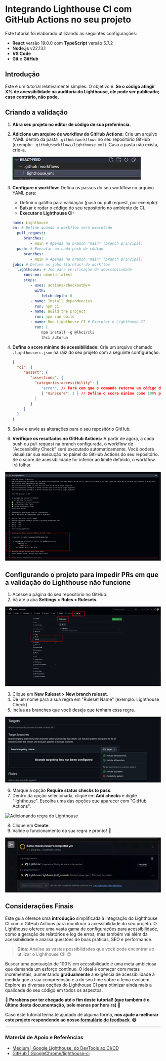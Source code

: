 
# Integrando Lighthouse CI com GitHub Actions no seu projeto

Este tutorial foi elaborado utilizando as seguintes configurações:

- **React** versão 19.0.0 com **TypeScript** versão 5.7.2
- **Node.js** v22.13.1
- **VS Code**
- **Git** e **GitHub**

## Introdução

Este é um tutorial relativamente simples. O objetivo é: **Se o código atingir X% de acessibilidade na auditoria do Lighthouse, ele pode ser publicado; caso contrário, não pode.**

## Criando a validação

1. **Abra seu projeto no editor de código de sua preferência.**
2. **Adicione um arquivo de workflow do GitHub Actions:** Crie um arquivo YAML dentro da pasta `.github/workflows` no seu repositório GitHub (exemplo: `.github/workflows/lighthouse.yml`). Caso a pasta não exista, crie-a.

    ![Exemplo de estrutura de pastas mostrando o arquivo lighthouse.yml dentro da pasta de workflows do GitHub](../../assets/estrtutura_pastas_lighthouse.png)

3. **Configure o workflow:** Defina os passos do seu workflow no arquivo YAML para:
    - Definir o gatilho para validação (push ou pull request, por exemplo).
    - Baixar e rodar o código do seu repositório no ambiente de CI.
    - **Executar o Lighthouse CI:**

    ```yaml
    name: Lighthouse
    on: # Define quando o workflow será executado
      pull_request:
         branches:
            - main # Apenas na branch "main" (branch principal)
      push: # Executar em cada push de código
         branches:
            - main # Apenas na branch "main" (branch principal)
    jobs: # Define os jobs (tarefas) do workflow
      lighthouse: # Job para verificação de acessibilidade
         runs-on: ubuntu-latest
         steps:
            - uses: actions/checkout@v4
              with:
                 fetch-depth: 0
            - name: Install dependencies
              run: npm ci
            - name: Build the project
              run: npm run build
            - name: Run Lighthouse CI # Executar o Lighthouse CI
              run: |
                 npm install -g @lhci/cli
                 lhci autorun
    ```

4. **Defina o score mínimo de acessibilidade:** Crie um arquivo chamado `.lighthouserc.json` na raiz do seu projeto com a seguinte configuração:

    ```json
    {
      "ci": {
         "assert": {
            "assertions": {
              "categories:accessibility": [
                 "error", // Fará com que o comando retorne um código de erro se a auditoria falhar
                 { "minScore": 1 } // Define o score mínimo como 100% para a categoria acessibilidade
              ]
            }
         }
      }
    }
    ```

5. Salve e envie as alterações para o seu repositório GitHub.
6. **Verifique os resultados no GitHub Actions:** A partir de agora, a cada push ou pull request na branch configurada, o workflow de "Accessibility Check" será executado automaticamente. Você poderá visualizar sua execução no painel do GitHub Actions do seu repositório. Se o score de acessibilidade for inferior ao limite definido, o workflow irá falhar.


![Exemplo de execução no GitHub Actions](../../assets/exemplo_execucao_github_actions.png)


## Configurando o projeto para impedir PRs em que a validação do Lighthouse não funcione

1. Acesse a página do seu repositório no GitHub.
2. Vá até a aba **Settings > Rules > Rulesets**.

![Acessando Rulesets](../../assets/acessando_ruleset.png)

3. Clique em **New Ruleset > New branch ruleset**.
4. Dê um nome para a sua regra em "Ruleset Name" (exemplo: Lighthouse Check).
5. Inclua as branches que você deseja que tenham essa regra.

![Configuração de branches](../../assets/configuracao_branches.png)

6. Marque a opção **Require status checks to pass**.
7. Dentro da opção selecionada, clique em **Add checks** e digite "lighthouse". Escolha uma das opções que aparecer com "GitHub Actions".

![Adicionando regra do Lighthouse](../../assets/add_lighthouse_rule.gif)

8. Clique em **Create**.
9. Valide o funcionamento da sua regra e pronto! 🎉

![Validação de PR](../../assets/gif_check_pr.gif)

## Considerações Finais

Este guia oferece uma **introdução** simplificada à integração do Lighthouse CI com o GitHub Actions para monitorar a acessibilidade do seu projeto. O Lighthouse oferece uma vasta gama de configurações para acessibilidade, como a geração de relatórios e log de erros, mas também vai além da acessibilidade e analisa questões de boas práticas, SEO e performance.

> **Dica:** Analise as vastas possibilidades que você pode encontrar ao utilizar o Lighthouse CI! 😉

Buscar uma pontuação de 100% em acessibilidade é uma meta ambiciosa que demanda um esforço contínuo. O ideal é começar com metas incrementais, aumentando **gradualmente** a exigência de acessibilidade à medida que a sua compreensão e a do seu time sobre o tema evoluem. Explore as diversas opções do Lighthouse CI para otimizar ainda mais a qualidade do seu código em todos os aspectos.

🎉 **Parabéns por ter chegado até o fim deste tutorial! (que também é o último desta documentação, pelo menos por hora rs)** 🎉

Caso este tutorial tenha te ajudado de alguma forma, **nos ajude a melhorar este projeto respondendo ao nosso [formulário de feedback](https://forms.gle/U75FJSutNxZ2bwWG7). 😄**

---

### Material de Apoio e Referências

- [Medium | Google Lighthouse: do DevTools ao CI/CD](https://andrewrosario.medium.com/google-lighthouse-do-devtools-ao-ci-cd-67b00112cbda)
- [GitHub | GoogleChrome/lighthouse-ci](https://github.com/GoogleChrome/lighthouse-ci/tree/main)
